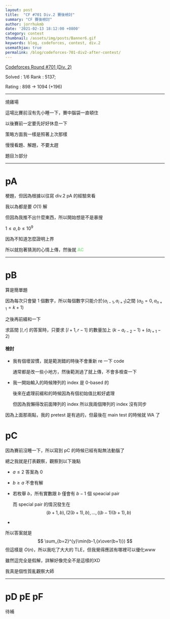```yaml
---
layout: post
title:  "CF #701 Div.2 賽後檢討"
summary: "CF 賽後檢討"
author: jorrhukmb
date: '2021-02-13 18:12:00 +0800'
category: contest
thumbnail: /assets/img/posts/Banner6.gif
keywords: blog, codeforces, contest, div.2
usemathjax: true
permalink: /blog/codeforces-701-div2-after-contest/
---
```


[Codeforces Round #701 (Div. 2)](https://codeforces.com/contest/1485)

Solved : 1/6  Rank : 5137;

Rating : 898 -> 1094 (+196)

---

燒雞場

這場比賽前沒有先小睡一下，賽中腦袋一直頓住

以後賽前一定要先好好休息一下



策略方面我一樣是照著上次那樣

慢慢看題、解題，不要太趕



題目ㄉ部分

---

# pA

梗題，但因為根據以往寫 div.2 pA 的經驗來看

我以為都是要 $O(1)$ 解

但因為我推不出什麼東西，所以開始想是不是暴搜

$1\leq a,b \leq 10^9$

因為不知道怎麼證明上界

所以就抱著猜測的心情上傳，然後就 **<span style="color:lightgreen">AC</span>**

---

# pB

算是簡單題

因為每次只會變 $1$ 個數字，所以每個數字只能介於$(a_{i-1}, a_{i+1})$之間 $(a_0=0, a_{n+1}=k+1)$

之後再前綴和一下

求區間 $[l,r]$ 的答案時，只要求 $[l+1,r-1]$ 的數量加上 $(k-a_{r-2}-1) + (a_{l+1}-2)$

#### 檢討

- 我有個壞習慣，就是範測錯的時後不會重新 re 一下 code

  通常都是改一些小地方，然後範測過了就上傳，不會多檢查一下

- 我一開始輸入的時候陣列的 index 是 0-based 的

  後來在處理前綴和的時候因為有個初始值比較好處理

  但因為我懶得改前面陣列的 index 所以我兩個陣列的 index 沒有同步

因為上面那兩點，我的 pretest 是有過的，但最後在 main test 的時候就 WA 了

# pC

因為賽前沒睡一下，所以寫到 pC 的時候已經有點無法動腦了

總之我就是打表觀察，觀察到以下幾點

- $a\leq 2$ 答案為 $0$

- $b\geq a$ 不會有解

- 若枚舉 $b$，所有實數跟 $b$ 僅會有 $b-1$ 個 speacial pair

  而 special pair 的情況發生在
  $$
  (b+1,b), (2(b+1), b),...,((b-1)(b+1), b)
  $$

- 

所以答案就是
$$
\sum_{b=2}^{y}\min(b-1,{x\over(b+1)})
$$
但這樣是 $O(n)$，所以我吃了大大的 TLE，但我覺得應該有哪裡可以優化www

雖然這完全是假解，詳解好像完全不是這樣的XD

我真是個性質亂觀察大師

---

# pD pE pF

待補